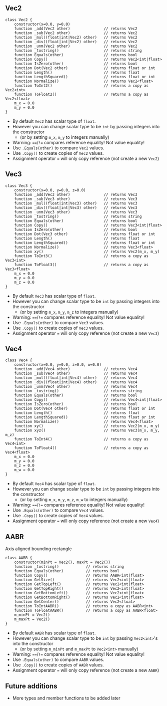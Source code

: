 ## Vec2
```
class Vec2 {
    constructor(x=0.0, y=0.0)
    function _add(Vec2 other)               // returns Vec2
    function _sub(Vec2 other)               // returns Vec2
    function _mul((float|int|Vec2) other)   // returns Vec2
    function _div((float|int|Vec2) other)   // returns Vec2
    function _unm(Vec2 other)               // returns Vec2
    function _tostring()                    // returns string
    function Equals(other)                  // returns bool
    function Copy()                         // returns Vec2<int|float>
    function IsZero(other)                  // returns bool
    function Dot(Vec2 other)                // returns float or int
    function Length()                       // returns float
    function LengthSquared()                // returns float or int
    function Normalize()                    // returns Vec2<float>
    function ToInt2()                       // returns a copy as Vec2<int>
    function ToFloat2()                     // returns a copy as Vec2<float>
    m_x = 0.0
    m_y = 0.0
}
```

- By default `Vec2` has scalar type of `float`.
- However you can change scalar type to be `int` by passing integers into the constructor
    - (or by setting `m_x`, `m_y` to integers manually)
- Warning: `==`/`!=` compares reference equality! Not value equality!
- Use `.Equals(other)` to compare `Vec2` values.
- Use `.Copy()` to create copies of `Vec2` values.
- Assignment operator `=` will only copy reference (not create a new `Vec2`)

## Vec3
```
class Vec3 {
    constructor(x=0.0, y=0.0, z=0.0)
    function _add(Vec3 other)               // returns Vec3
    function _sub(Vec3 other)               // returns Vec3
    function _mul((float|int|Vec3) other)   // returns Vec3
    function _div((float|int|Vec3) other)   // returns Vec3
    function _unm(Vec3 other)               // returns Vec3
    function _tostring()                    // returns string
    function Equals(other)                  // returns bool
    function Copy()                         // returns Vec3<int|float>
    function IsZero(other)                  // returns bool
    function Dot(Vec3 other)                // returns float or int
    function Length()                       // returns float
    function LengthSquared()                // returns float or int
    function Normalize()                    // returns Vec3<float>
    function xy()                           // returns Vec2(m_x, m_y)
    function ToInt3()                       // returns a copy as Vec3<int>
    function ToFloat3()                     // returns a copy as Vec3<float>
    m_x = 0.0
    m_y = 0.0
    m_z = 0.0
}
```

- By default `Vec3` has scalar type of `float`.
- However you can change scalar type to be `int` by passing integers into the constructor
    - (or by setting `m_x`, `m_y`, `m_z` to integers manually)
- Warning: `==`/`!=` compares reference equality! Not value equality!
- Use `.Equals(other)` to compare `Vec3` values.
- Use `.Copy()` to create copies of `Vec3` values.
- Assignment operator `=` will only copy reference (not create a new `Vec3`)

## Vec4
```
class Vec4 {
    constructor(x=0.0, y=0.0, z=0.0, w=0.0)
    function _add(Vec4 other)               // returns Vec4
    function _sub(Vec4 other)               // returns Vec4
    function _mul((float|int|Vec4) other)   // returns Vec4
    function _div((float|int|Vec4) other)   // returns Vec4
    function _unm(Vec4 other)               // returns Vec4
    function _tostring()                    // returns string
    function Equals(other)                  // returns bool
    function Copy()                         // returns Vec4<int|float>
    function IsZero(other)                  // returns bool
    function Dot(Vec4 other)                // returns float or int
    function Length()                       // returns float
    function LengthSquared()                // returns float or int
    function Normalize()                    // returns Vec4<float>
    function xy()                           // returns Vec2(m_x, m_y)
    function xyz()                          // returns Vec3(m_x, m_y, m_z)
    function ToInt4()                       // returns a copy as Vec4<int>
    function ToFloat4()                     // returns a copy as Vec4<float>
    m_x = 0.0
    m_y = 0.0
    m_z = 0.0
    m_w = 0.0
}
```

- By default `Vec4` has scalar type of `float`.
- However you can change scalar type to be `int` by passing integers into the constructor
    - (or by setting `m_x`, `m_y`, `m_z`, `m_w` to integers manually)
- Warning: `==`/`!=` compares reference equality! Not value equality!
- Use `.Equals(other)` to compare `Vec4` values.
- Use `.Copy()` to create copies of `Vec4` values.
- Assignment operator `=` will only copy reference (not create a new `Vec4`)

## AABR
Axis aligned bounding rectangle
```
class AABR {
    constructor(minPt = Vec2(), maxPt = Vec2())
    function _tostring()            // returns string
    function Equals(other)          // returns bool
    function Copy()                 // returns AABR<int|float>
    function GetSize()              // returns Vec2<int|float>
    function GetTopLeft()           // returns Vec2<int|float>
    function GetTopRight()          // returns Vec2<int|float>
    function GetBottomLeft()        // returns Vec2<int|float>
    function GetBottomRight()       // returns Vec2<int|float>
    function GetCenter()            // returns Vec2<float>
    function ToIntAABR()            // returns a copy as AABR<int>
    function ToFloatAABR()          // returns a copy as AABR<float>
    m_minPt = Vec2()
    m_maxPt = Vec2() 
}
```

- By default `AABR` has scalar type of `float`.
- However you can change scalar type to be `int` by passing `Vec2<int>`'s into the constructor
    - (or by setting `m_minPt` and `m_maxPt` to `Vec2<int>` manually)
- Warning: `==`/`!=` compares reference equality! Not value equality!
- Use `.Equals(other)` to compare `AABR` values.
- Use `.Copy()` to create copies of `AABR` values.
- Assignment operator `=` will only copy reference (not create a new `AABR`)

## Future additions
- More types and member functions to be added later
